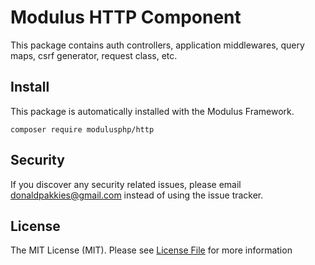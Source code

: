 # Modulus HTTP Component

This package contains auth controllers, application middlewares, query maps, csrf generator, request class, etc.

Install
-------

This package is automatically installed with the Modulus Framework.

```
composer require modulusphp/http
```

Security
-------

If you discover any security related issues, please email donaldpakkies@gmail.com instead of using the issue tracker.

License
-------

The MIT License (MIT). Please see [License File](LICENSE) for more information

